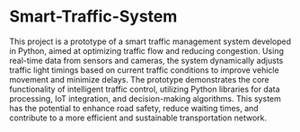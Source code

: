 # Smart-Traffic-System
This project is a prototype of a smart traffic management system developed in Python, aimed at optimizing traffic flow and reducing congestion. Using real-time data from sensors and cameras, the system dynamically adjusts traffic light timings based on current traffic conditions to improve vehicle movement and minimize delays. The prototype demonstrates the core functionality of intelligent traffic control, utilizing Python libraries for data processing, IoT integration, and decision-making algorithms. This system has the potential to enhance road safety, reduce waiting times, and contribute to a more efficient and sustainable transportation network.

